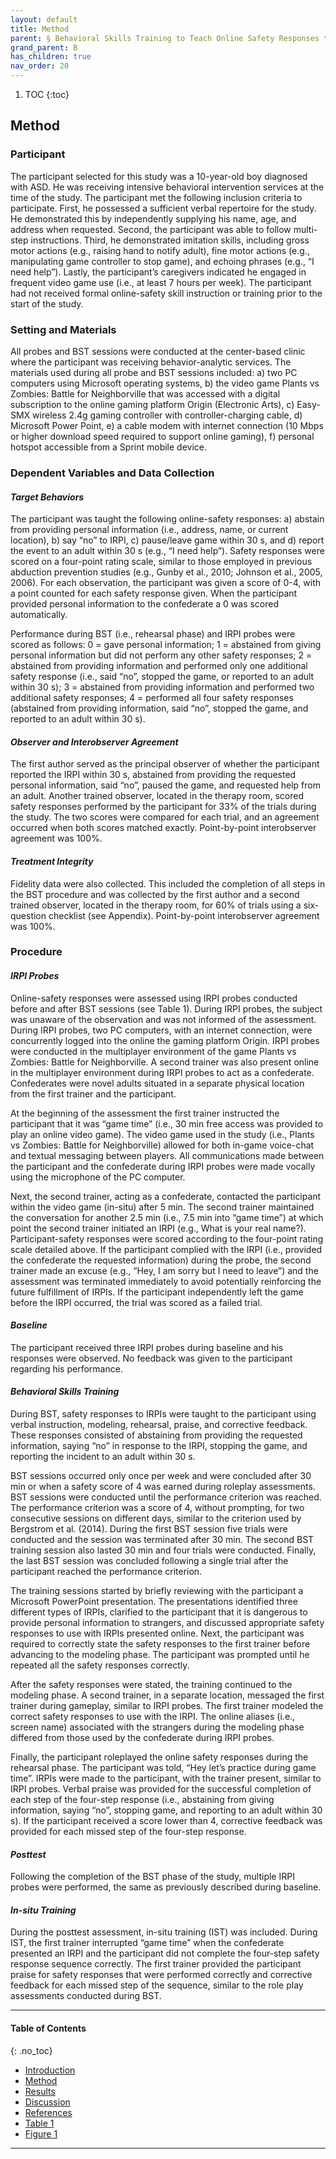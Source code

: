```yaml
---
layout: default
title: Method  
parent: § Behavioral Skills Training to Teach Online Safety Responses to Youth with Autism Spectrum Disorder  
grand_parent: B 
has_children: true
nav_order: 20 
---
```

<style>
.dont-break-out {
  /* These are technically the same, but use both */
  overflow-wrap: break-word;
  word-wrap: break-word;

     -ms-word-break: break-all;
  /* This is the dangerous one in WebKit, as it breaks things wherever */
  word-break: break-all;
  /* Instead use this non-standard one: */
  word-break: break-word;
}

.youtube-container {
    position: relative;
    width: 100%;
    height: 0;
    padding-bottom: 56.25%;
}
.youtube-video {
    position: absolute;
    top: 0;
    left: 0;
    width: 100%;
    height: 100%;
}

</style>

<div class="dont-break-out" markdown="1">

1. TOC
{:toc}

## Method

### Participant 
The participant selected for this study was a 10-year-old boy diagnosed with ASD. He was receiving intensive behavioral intervention services at the time of the study. The participant met the following inclusion criteria to participate. First, he possessed a sufficient verbal repertoire for the study. He demonstrated this by independently supplying his name, age, and address when requested. Second, the participant was able to follow multi-step instructions. Third, he demonstrated imitation skills, including gross motor actions (e.g., raising hand to notify adult), fine motor actions (e.g., manipulating game controller to stop game), and echoing phrases (e.g., “I need help”). Lastly, the participant’s caregivers indicated he engaged in frequent video game use (i.e., at least 7 hours per week). The participant had not received formal online-safety skill instruction or training prior to the start of the study.

### Setting and Materials
All probes and BST sessions were conducted at the center-based clinic where the participant was receiving behavior-analytic services. The materials used during all probe and BST sessions included: a) two PC computers using Microsoft operating systems, b) the video game Plants vs Zombies: Battle for Neighborville that was accessed with a digital subscription to the online gaming platform Origin (Electronic Arts), c) Easy-SMX wireless 2.4g gaming controller with controller-charging cable, d) Microsoft Power Point, e) a cable modem with internet connection (10 Mbps or higher download speed required to support online gaming), f) personal hotspot accessible from a Sprint mobile device.

### Dependent Variables and Data Collection

#### *Target Behaviors*
The participant was taught the following online-safety responses: a) abstain from providing personal information (i.e., address, name, or current location), b) say “no” to IRPI, c) pause/leave game within 30 s, and d) report the event to an adult within 30 s (e.g., “I need help”). Safety responses were scored on a four-point rating scale, similar to those employed in previous abduction prevention studies (e.g., Gunby et al., 2010; Johnson et al., 2005, 2006). For each observation, the participant was given a score of 0-4, with a point counted for each safety response given. When the participant provided personal information to the confederate a 0 was scored automatically.

Performance during BST (i.e., rehearsal phase) and IRPI probes were scored as follows: 0 = gave personal information; 1 = abstained from giving personal information but did not perform any other safety responses; 2 = abstained from providing information and performed only one additional safety response (i.e., said “no”, stopped the game, or reported to an adult within 30 s); 3 = abstained from providing information and performed two additional safety responses; 4 = performed all four safety responses (abstained from providing information, said “no”, stopped the game, and reported to an adult within 30 s).

#### *Observer and Interobserver Agreement*
The first author served as the principal observer of whether the participant reported the IRPI within 30 s, abstained from providing the requested personal information, said “no”, paused the game, and requested help from an adult. Another trained observer, located in the therapy room, scored safety responses performed by the participant for 33% of the trials during the study. The two scores were compared for each trial, and an agreement occurred when both scores matched exactly. Point-by-point interobserver agreement was 100%.

#### *Treatment Integrity*
Fidelity data were also collected. This included the completion of all steps in the BST procedure and was collected by the first author and a second trained observer, located in the therapy room, for 60% of trials using a six-question checklist (see Appendix). Point-by-point interobserver agreement was 100%.

### Procedure

#### *IRPI Probes*
Online-safety responses were assessed using IRPI probes conducted before and after BST sessions (see Table 1). During IRPI probes, the subject was unaware of the observation and was not informed of the assessment. During IRPI probes, two PC computers, with an internet connection, were concurrently logged into the online the gaming platform Origin. IRPI probes were conducted in the multiplayer environment of the game Plants vs Zombies: Battle for Neighborville. A second trainer was also present online in the multiplayer environment during IRPI probes to act as a confederate. Confederates were novel adults situated in a separate physical location from the first trainer and the participant.

At the beginning of the assessment the first trainer instructed the participant that it was “game time” (i.e., 30 min free access was provided to play an online video game). The video game used in the study (i.e., Plants vs Zombies: Battle for Neighborville) allowed for both in-game voice-chat and textual messaging between players. All communications made between the participant and the confederate during IRPI probes were made vocally using the microphone of the PC computer.

Next, the second trainer, acting as a confederate, contacted the participant within the video game (in-situ) after 5 min. The second trainer maintained the conversation for another 2.5 min (i.e., 7.5 min into “game time”) at which point the second trainer initiated an IRPI (e.g., What is your real name?). Participant-safety responses were scored according to the four-point rating scale detailed above. If the participant complied with the IRPI (i.e., provided the confederate the requested information) during the probe, the second trainer made an excuse (e.g., “Hey, I am sorry but I need to leave”) and the assessment was terminated immediately to avoid potentially reinforcing the future fulfillment of IRPIs. If the participant independently left the game before the IRPI occurred, the trial was scored as a failed trial.

#### *Baseline*
The participant received three IRPI probes during baseline and his responses were observed. No feedback was given to the participant regarding his performance.

#### *Behavioral Skills Training*
During BST, safety responses to IRPIs were taught to the participant using verbal instruction, modeling, rehearsal, praise, and corrective feedback. These responses consisted of abstaining from providing the requested information, saying “no” in response to the IRPI, stopping the game, and reporting the incident to an adult within 30 s.

BST sessions occurred only once per week and were concluded after 30 min or when a safety score of 4 was earned during roleplay assessments. BST sessions were conducted until the performance criterion was reached. The performance criterion was a score of 4, without prompting, for two consecutive sessions on different days, similar to the criterion used by Bergstrom et al. (2014). During the first BST session five trials were conducted and the session was terminated after 30 min. The second BST training session also lasted 30 min and four trials were conducted. Finally, the last BST session was concluded following a single trial after the participant reached the performance criterion.

The training sessions started by briefly reviewing with the participant a Microsoft PowerPoint presentation. The presentations identified three different types of IRPIs, clarified to the participant that it is dangerous to provide personal information to strangers, and discussed appropriate safety responses to use with IRPIs presented online. Next, the participant was required to correctly state the safety responses to the first trainer before advancing to the modeling phase. The participant was prompted until he repeated all the safety responses correctly.

After the safety responses were stated, the training continued to the modeling phase. A second trainer, in a separate location, messaged the first trainer during gameplay, similar to IRPI probes. The first trainer modeled the correct safety responses to use with the IRPI. The online aliases (i.e., screen name) associated with the strangers during the modeling phase differed from those used by the confederate during IRPI probes.

Finally, the participant roleplayed the online safety responses during the rehearsal phase. The participant was told, “Hey let’s practice during game time”. IRPIs were made to the participant, with the trainer present, similar to IRPI probes. Verbal praise was provided for the successful completion of each step of the four-step response (i.e., abstaining from giving information, saying “no”, stopping game, and reporting to an adult within 30 s). If the participant received a score lower than 4, corrective feedback was provided for each missed step of the four-step response.

#### *Posttest*
Following the completion of the BST phase of the study, multiple IRPI probes were performed, the same as previously described during baseline.

#### *In-situ Training*
During the posttest assessment, in-situ training (IST) was included. During IST, the first trainer interrupted “game time” when the confederate presented an IRPI and the participant did not complete the four-step safety response sequence correctly. The first trainer provided the participant praise for safety responses that were performed correctly and corrective feedback for each missed step of the sequence, similar to the role play assessments conducted during BST.

***

#### Table of Contents
{: .no_toc}

<ul><li> <a href="/docs/behavior/behavioral-sklls-training-to-teach-online-safety-responses-to-youth-with-autism-spectrum-disorder-1/">Introduction</a></li><li> <a href="/docs/behavior/behavioral-sklls-training-to-teach-online-safety-responses-to-youth-with-autism-spectrum-disorder-2/">Method</a></li><li> <a href="/docs/behavior/behavioral-sklls-training-to-teach-online-safety-responses-to-youth-with-autism-spectrum-disorder-3/">Results</a></li><li> <a href="/docs/behavior/behavioral-sklls-training-to-teach-online-safety-responses-to-youth-with-autism-spectrum-disorder-4/">Discussion</a></li><li> <a href="/docs/behavior/behavioral-sklls-training-to-teach-online-safety-responses-to-youth-with-autism-spectrum-disorder-5/">References</a></li><li> <a href="/docs/behavior/behavioral-sklls-training-to-teach-online-safety-responses-to-youth-with-autism-spectrum-disorder-6/">Table 1</a></li><li> <a href="/docs/behavior/behavioral-sklls-training-to-teach-online-safety-responses-to-youth-with-autism-spectrum-disorder-7/">Figure 1</a></li></ul>

***

</div>
